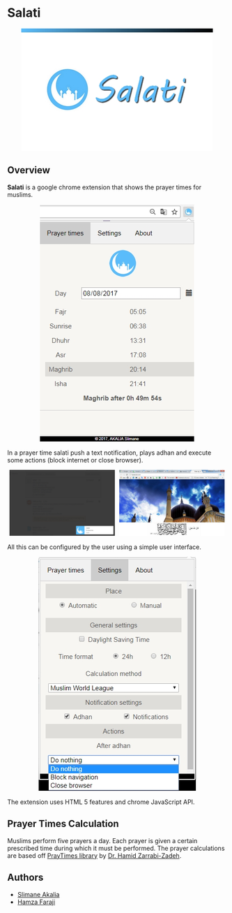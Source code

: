 # Salati

<p align="center">
  <img src="screenshots/0.jpg" />
</p>

## Overview

**Salati** is a google chrome extension that shows the prayer times for muslims.
<p align="center">
  <img src="screenshots/1.jpg" />
</p>

In a prayer time salati push a text notification, plays adhan and execute some actions (block internet or close browser).

<p align="center">
  <div style="display:table; text-align: center;">
    <img src="screenshots/3.jpg" width="48%" style="margin-right: 10px;" />
    <img src="screenshots/4.jpg" width="48%" />
  </div>
</p>
All this can be configured by the user using a simple user interface.
<p align="center">
  <img src="screenshots/2.jpg" />
</p>
The extension uses HTML 5 features and chrome JavaScript API.

## Prayer Times Calculation

Muslims perform five prayers a day. Each prayer is given a certain prescribed time during which it must be performed.
The prayer calculations are based off [PrayTimes library](http://praytimes.org/) by [Dr. Hamid Zarrabi-Zadeh](http://zarrabi.info/).


## Authors
* [Slimane Akalia](https://linkedin.com/in/slimaneakalia/)
* [Hamza Faraji](https://twitter.com/faraji07)
